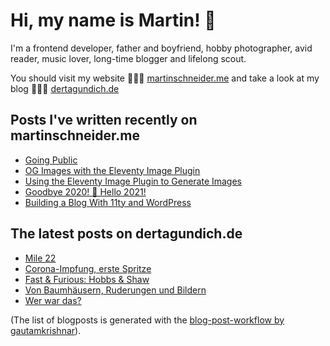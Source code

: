 # Hi, my name is Martin! 👋 

I'm a frontend developer, father and boyfriend, hobby photographer, avid reader, music lover, long-time blogger and lifelong scout.

You should visit my website 👨🏼‍💻  [martinschneider.me](https://martinschneider.me) and take a look at my blog 🤷🏼‍♂️ [dertagundich.de](https://www.dertagundich.de)

## Posts I've written recently on martinschneider.me
<!-- MSME-POST-LIST:START -->
- [Going Public](https://martinschneider.me/articles/going-public/)
- [OG Images with the Eleventy Image Plugin](https://martinschneider.me/articles/og-images-with-the-eleventy-image-plugin/)
- [Using the Eleventy Image Plugin to Generate Images](https://martinschneider.me/articles/switching-to-eleventy-img-to-generate-images/)
- [Goodbye 2020! &#x1f942; Hello 2021!](https://martinschneider.me/articles/goodbye-2020-hello-2021/)
- [Building a Blog With 11ty and WordPress](https://martinschneider.me/articles/building-a-website-with-11ty-and-wordpress/)
<!-- MSME-POST-LIST:END -->

## The latest posts on dertagundich.de
<!-- DTUI-POST-LIST:START -->
- [Mile 22](https://www.dertagundich.de/2021/05/13/mile-22/)
- [Corona-Impfung, erste Spritze](https://www.dertagundich.de/2021/05/04/corona-impfung-erste-spritze/)
- [Fast & Furious: Hobbs & Shaw](https://www.dertagundich.de/2021/05/02/fast-furious-hobbs-shaw/)
- [Von Baumhäusern, Ruderungen und Bildern](https://www.dertagundich.de/2021/04/25/von-baumhaeusern-ruderungen-und-bildern/)
- [Wer war das?](https://www.dertagundich.de/2021/04/17/wer-war-das/)
<!-- DTUI-POST-LIST:END -->

(The list of blogposts is generated with the [blog-post-workflow by gautamkrishnar](https://github.com/gautamkrishnar/blog-post-workflow)).
